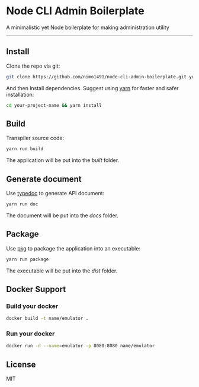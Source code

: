 # Node CLI Admin Boilerplate

A minimalistic yet Node boilerplate for making administration utility

---

## Install

Clone the repo via git:

```bash
git clone https://github.com/nimo1491/node-cli-admin-boilerplate.git your-project-name
```

And then install dependencies. Suggest using [yarn](https://github.com/yarnpkg/yarn) for faster and safer installation:

```bash
cd your-project-name && yarn install
```

## Build

Transpiler source code:

```bash
yarn run build
```

The application will be put into the *built* folder.

## Generate document

Use [typedoc](https://github.com/TypeStrong/typedoc) to generate API document:

```bash
yarn run doc
```

The document will be put into the *docs* folder.

## Package

Use [pkg](https://github.com/zeit/pkg) to package the application into an executable:

```bash
yarn run package
```

The executable will be put into the *dist* folder.

## Docker Support

### Build your docker

```bash
docker build -t name/emulator .
```

### Run your docker

```bash
docker run -d --name=emulator -p 8080:8080 name/emulator
```

## License

MIT
